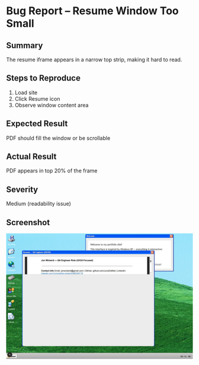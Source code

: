 # Bug Report – Resume Window Too Small

## Summary
The resume iframe appears in a narrow top strip, making it hard to read.

## Steps to Reproduce
1. Load site
2. Click Resume icon
3. Observe window content area

## Expected Result
PDF should fill the window or be scrollable

## Actual Result
PDF appears in top 20% of the frame

## Severity
Medium (readability issue)

## Screenshot  
![Bug Screenshot](../../screenshots/bug1.JPG)

